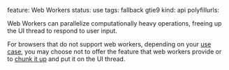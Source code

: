 feature: Web Workers
status: use
tags: fallback gtie9
kind: api
polyfillurls:

Web Workers can parallelize computationally heavy operations, freeing up the UI thread to respond to user input.

For browsers that do not support web workers, depending on your [use case](https://stackoverflow.com/questions/2773682/what-are-the-use-cases-for-web-workers/2774022#2774022), you may choose not to offer the feature that web workers provide or to [chunk it up](http://www.nczonline.net/blog/2009/01/13/speed-up-your-javascript-part-1/) and put it on the UI thread.
